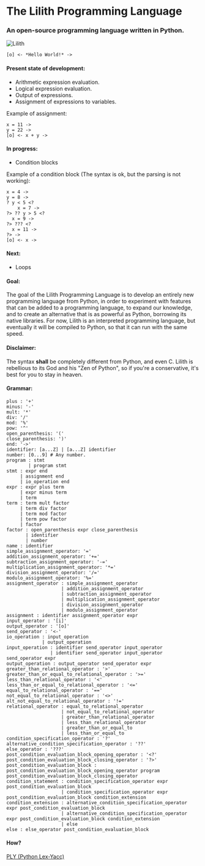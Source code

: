 # The Lilith Programming Language
### An open-source programming language written in Python.

![Lilith](https://s3.postimg.org/njfood043/logo.png)

```
[o] <- *Hello World!* ->
```

#### Present state of development:
* Arithmetic expression evaluation.
* Logical expression evaluation.
* Output of expressions.
* Assignment of expressions to variables.

Example of assignment:

```
x = 11 ->
y = 22 ->
[o] <- x + y ->
```

#### In progress:
* Condition blocks

Example of a condition block (The syntax is ok, but the parsing is not working):

```
x = 4 ->
y = 8 ->
? y < 5 <?
	x = 7 -> 
?> ?? y > 5 <?
  x = 9 ->
?> ??? <?
  x = 11 ->
?> ->
[o] <- x ->
```

#### Next:
* Loops

#### Goal:
The goal of the Lilith Programming Language is to develop an entirely new programming language from Python, in order to experiment with features that can be added to a programming language, to expand our knowledge, and to create an alternative that is as powerful as Python, borrowing its native libraries. For now, Lilith is an interpreted programming language, but eventually it will be compiled to Python, so that it can run with the same speed. 

#### Disclaimer:
The syntax **shall** be completely different from Python, and even C. Lilith is rebellious to its God and his "Zen of Python", so if you're a conservative, it's best for you to stay in heaven.

#### Grammar:
```
plus : '+'
minus: '-'
mult: '*'
div: '/'
mod: '%'
pow: '^'
open_parenthesis: '('
close_parenthesis: ')'
end: '->'
identifier: [a...Z] | [a...Z] identifier
number: [0...9] # Any number.
program : stmt
		| program stmt
stmt : expr end
	 | assignment end
     | io_operation end
expr : expr plus term 
	 | expr minus term 
	 | term
term : term mult factor 
	 | term div factor 
	 | term mod factor
	 | term pow factor
	 | factor
factor : open_parenthesis expr close_parenthesis 
	   | identifier 
	   | number
name : identifier
simple_assignment_operator: '='
addition_assignment_operator: '+='
subtraction_assignment_operator: '-='
multiplication_assignment_operator: '*='
division_assignment_operator: '/='
modulo_assignment_operator: '%='
assignment_operator : simple_assignment_operator
				    | addition_assignment_operator
				    | subtraction_assignment_operator
				    | multiplication_assignment_operator
				    | division_assignment_operator
				    | modulo_assignment_operator
assignment : identifier assignment_operator expr
input_operator : '[i]'
output_operator : '[o]'
send_operator : '<-'
io_operation : input_operation
			 | output_operation
input_operation : identifier send_operator input_operator
				| identifier send_operator input_operator send_operator expr
output_operation : output_operator send_operator expr
greater_than_relational_operator : '>'
greater_than_or_equal_to_relational_operator : '>='
less_than_relational_operator : '<'
less_than_or_equal_to_relational_operator : '<='
equal_to_relational_operator : '=='
not_equal_to_relational_operator : '<>'
alt_not_equal_to_relational_operator : '!='
relational_operator : equal_to_relational_operator
					| not_equal_to_relational_operator
					| greater_than_relational_operator
					| less_than_relational_operator
					| greater_than_or_equal_to
					| less_than_or_equal_to
condition_specification_operator : '?'
alternative_condition_specification_operator : '??'
else_operator : '???'
post_condition_evaluation_block_opening_operator : '<?'
post_condition_evaluation_block_closing_operator : '?>'
post_condition_evaluation_block : post_condition_evaluation_block_opening_operator program post_condition_evaluation_block_closing_operator
condition_statement : condition_specification_operator expr post_condition_evaluation_block
					| condition_specification_operator expr post_condition_evaluation_block condition_extension
condition_extension : alternative_condition_specification_operator expr post_condition_evaluation_block
					| alternative_condition_specification_operator expr post_condition_evaluation_block condition_extension
					| else
else : else_operator post_condition_evaluation_block
```

#### How?
[PLY (Python Lex-Yacc)](http://www.dabeaz.com/ply/)

